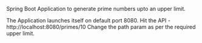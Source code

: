 Spring Boot Application to generate prime numbers upto an upper limit.

The Application launches itself on default port 8080.
Hit the API - http://localhost:8080/primes/10
Change the path param as per the required upper limit.
 
